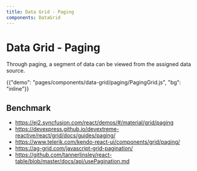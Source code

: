 ```yaml
---
title: Data Grid - Paging
components: DataGrid
---
```


# Data Grid - Paging

<p class="description">Through paging, a segment of data can be viewed from the assigned data source.</p>

{{"demo": "pages/components/data-grid/paging/PagingGrid.js", "bg": "inline"}}

## Benchmark

- https://ej2.syncfusion.com/react/demos/#/material/grid/paging
- https://devexpress.github.io/devextreme-reactive/react/grid/docs/guides/paging/
- https://www.telerik.com/kendo-react-ui/components/grid/paging/
- https://ag-grid.com/javascript-grid-pagination/
- https://github.com/tannerlinsley/react-table/blob/master/docs/api/usePagination.md

